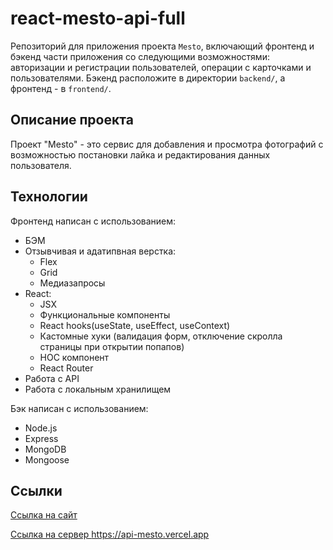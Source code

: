 # react-mesto-api-full
Репозиторий для приложения проекта `Mesto`, включающий фронтенд и бэкенд части приложения со следующими возможностями: авторизации и регистрации пользователей, операции с карточками и пользователями. Бэкенд расположите в директории `backend/`, а фронтенд - в `frontend/`. 

## Описание проекта

Проект "Mesto" - это сервис для добавления и просмотра фотографий с возможностью постановки лайка и редактирования данных пользователя.

## Технологии
Фронтенд написан с использованием:
* БЭМ
* Отзывчивая и адатипвная верстка: 
    * Flex
    * Grid
    * Медиазапросы
* React:
    * JSX
    * Функциональные компоненты
    * React hooks(useState, useEffect, useContext)
    * Кастомные хуки (валидация форм, отключение скролла страницы при открытии попапов)
    * HOC компонент
    * React Router
* Работа с API
* Работа с локальным хранилищем  

Бэк написан с использованием:
* Node.js
* Express
* MongoDB
* Mongoose

## Ссылки

<a href="https://api-mesto-tat-rs.vercel.app" target="_blank" rel="noopener">Ссылка на сайт</a>  

<a href="https://api-mesto.vercel.app" target="_blank" rel="noopener">Ссылка на сервер https://api-mesto.vercel.app</a>
  